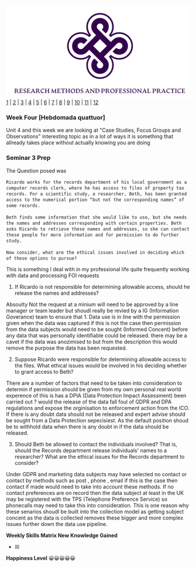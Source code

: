 ![Logo](Images/Logo.png)
[1](/MyPortfolio/RMPP/Unit01.html) | [2](/MyPortfolio/RMPP/Unit02.html) | [3](/MyPortfolio/RMPP/Unit03.html) | [4](/MyPortfolio/RMPP/Unit04.html) | [5](/MyPortfolio/RMPP/Unit05.html) | [6](/MyPortfolio/RMPP/Unit06.html) | [7](/MyPortfolio/RMPP/Unit07.html) | [8](/MyPortfolio/RMPP/Unit08.html) | [9](/MyPortfolio/RMPP/Unit09.html) | [10](/MyPortfolio/RMPP/Unit10.html) | [11](/MyPortfolio/RMPP/Unit11.html) | [12](/MyPortfolio/RMPP/Unit12.html)

### Week Four [Hebdomada quattuor]

Unit 4 and this week we are looking at "Case Studies, Focus Groups and Observations" interesting topic as in a lot of ways it is something that allready takes place without actually knowing you are doing

### Seminar 3 Prep

The Question posed was 

```
Ricardo works for the records department of his local government as a computer records clerk, where he has access to files of property tax records. For a scientific study, a researcher, Beth, has been granted access to the numerical portion “but not the corresponding names” of some records.

Beth finds some information that she would like to use, but she needs the names and addresses corresponding with certain properties. Beth asks Ricardo to retrieve these names and addresses, so she can contact these people for more information and for permission to do further study.

Now consider, what are the ethical issues involved in deciding which of these options to pursue?
```

This is something I deal with in my professional life quite frequently working with data and processing FOI requests 

1. If Ricardo is not responsible for determining allowable access, should he release the names and addresses?

Absoulty Not the request at a minium will need to be approved by a line manager or team leader but shoudl really be revied by a IG (Information Goverance) team to ensure that 1. Data use is in line with the permission given when the data was captured if this is not the case then permission from the data subjects would need to be sought (Informed Concent) before any data that was personally identifiable could be released. there may be a cavet if the data was anozimised to but from the description this would remove the purpose the data has been requested.


2. Suppose Ricardo were responsible for determining allowable access to the files. What ethical issues would be involved in his deciding whether to grant access to Beth?

There are a number of factors that need to be taken into consideration to determin if permission should be given from my own personal real world experence of this is has a DPIA (Data Protection Impact Assessment) been carried out ? would the release of the data fall foul of GDPR and DPA regulations and expose the orginisation to enforcement action from the ICO. If there is any doubt data should not be released and expert advise should be sought from a Data Protection sepecisiest. As the default position shoud be to withhold data when there is any doubt in if the data should be released.

3. Should Beth be allowed to contact the individuals involved? That is, should the Records department release individuals' names to a researcher? What are the ethical issues for the Records department to consider?

Under GDPR and marketing data subjects may have selected no contact or contact by methods such as post , phone , email if this is the case then contact if made would need to take into account these methods. If no contact preferences are on record then the data subject at least in the UK may be registered with the TPS (Telephone Preference Service) so phonecalls may need to take this into consideration. This is one reason why these senarios shoudl be built into the collection model as getting subject concent as the data is collected removes these bigger and more complex issues further down the data use pipeline.

**Weekly Skills Matrix New Knowledge Gained**

- [x] 


**Happiness Level**
😀😀😀😀😀
